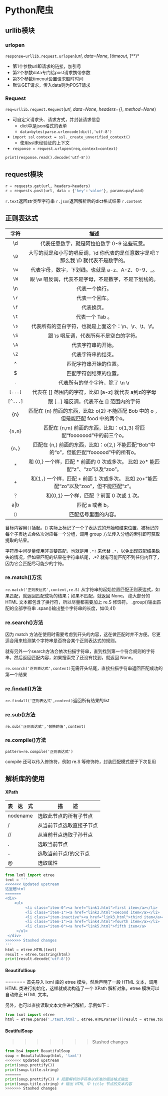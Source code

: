 #   Python爬虫

## urllib模块

### urlopen

`response=urllib.request.urlopen`(*url*, *data=None*, [*timeout*, ]**)*

- 第1个参数url即请求的链接，加引号
- 第2个参数data专门给post请求携带参数
- 第3个参数timeout设置请求超时时间
- 默认GET请求，传入data则为POST请求

### Request

`req=urllib.request.Request`(*url*, *data=None*, *headers={}*, *method=None*)

- 可自定义请求头、请求方式，并封装请求信息
  - dict中是json格式的表单
  - `data=bytes(parse.urlencode(dict),'utf-8')`
- `import ssl`  `context = ssl._create_unverified_context()`
  - 使用ssl未经验证的上下文
- `response = request.urlopen(req,context=context)`

`print(response.read().decode('utf-8'))`

## request模块

```python
r = requests.get(url, headers=headers)
r = requests.post(url, data = {'key':'value'}, params=payload)
```

`r.text`返回str类型字符串
`r.json`返回解析后的dict格式结果
`r.content`

## 正则表达式

|   字符   |                             描述                             |
| :------: | :----------------------------------------------------------: |
|    \d    |         代表任意数字，就是阿拉伯数字 0-9 这些玩意。          |
|   `\D`   | 大写的就是和小写的唱反调，\d 你代表的是任意数字是吧？那么我 \D 就代表不是数字的。 |
|   `\w`   |      代表字母，数字，下划线。也就是 a-z、A-Z、0-9、_。       |
|   `\W`   |     跟 \w 唱反调，代表不是字母，不是数字，不是下划线的。     |
|    \n    |                        代表一个换行。                        |
|   `\r`   |                        代表一个回车。                        |
|   `\f`   |                          代表换页。                          |
|   `\t`   |                       代表一个 Tab 。                        |
|   `\s`   |     代表所有的空白字符，也就是上面这个：\n、\r、\t、\f。     |
|   `\S`   |            跟 \s 唱反调，代表所有不是空白的字符。            |
|   `\A`   |                      代表字符串的开始。                      |
|   `\Z`   |                      代表字符串的结束。                      |
|    ^     |                    匹配字符串开始的位置。                    |
|    $     |                    匹配字符创结束的位置。                    |
|    .     |                代表所有的单个字符，除了 \n \r                |
| `[...]`  |     代表在 [] 范围内的字符，比如 [a-z] 就代表 a到z的字母     |
| `[^...]` |          跟 [...] 唱反调，代表不在 [] 范围内的字符           |
|   {n}    | 匹配在 {n} 前面的东西，比如: o{2} 不能匹配 Bob 中的 o ，但是能匹配 food 中的两个o。 |
| `{n,m}`  | 匹配在 {n,m} 前面的东西，比如：o{1,3} 将匹配“fooooood”中的前三个o。 |
| `{n，}`  | 匹配在 {n,} 前面的东西，比如：o{2,} 不能匹配“Bob”中的“o”，但能匹配“foooood”中的所有o。 |
|   `*`    | 和 {0,} 一个样，匹配 * 前面的 0 次或多次。 比如 zo* 能匹配“z”、“zo”以及“zoo”。 |
|   `+`    | 和{1，} 一个样，匹配 + 前面 1 次或多次。 比如 zo+”能匹配“zo”以及“zoo”，但不能匹配“z”。 |
|   `？`   |          和{0,1} 一个样，匹配 ？前面 0 次或 1 次。           |
|   a\|b   |                       匹配 a 或者 b。                        |
|  `（）`  |                     匹配括号里面的内容。                     |

目标内容用`()`括起。() 实际上标记了一个子表达式的开始和结束位置，被标记的每个子表达式会依次对应每一个分组，调用 group 方法传入分组的索引即可获取提取的结果。

字符串中间尽量使用非贪婪匹配，也就是用 `.*?` 来代替 `.*`，以免出现匹配结果缺失的情况。但如果匹配的结果在字符串结尾，.*? 就有可能匹配不到任何内容了，因为它会匹配尽可能少的字符。

### re.match()方法

`re.match('正则表达式',content,re.S)`
从字符串的起始位置匹配正则表达式，如果匹配，就返回匹配成功的结果；如果不匹配，就返回 None。
绝大部分的 HTML 文本都包含了换行符，所以尽量都需要加上 re.S 修饰符。
.group()输出匹配的全部字符串
.span()输出整个字符串的长度，如(0,41)

### re.search()方法

因为 match 方法在使用时需要考虑到开头的内容，这在做匹配时并不方便。它更适合用来检测某个字符串是否符合某个正则表达式的规则。

就有另外一个search方法会依次扫描字符串，直到找到第一个符合规则的字符串，然后返回匹配内容，如果搜索完了还没有找到，就返回 None。

`re.search('正则表达式',content)`无需开头结尾，直接扫描字符串返回匹配成功的第一个结果

### re.findall()方法

`re.findall('正则表达式',content)`返回所有结果的list

### re.sub()方法

`re.sub('正则表达式','替换的值',content)`

### re.compile()方法

`pattern=re.compile('正则表达式')`

compile 还可以传入修饰符，例如 re.S 等修饰符，封装匹配模式便于下次复用

## 解析库的使用

#### XPath

| 表　达　式 | 描　　述                 |
| ---------- | ------------------------ |
| nodename   | 选取此节点的所有子节点   |
| /          | 从当前节点选取直接子节点 |
| //         | 从当前节点选取子孙节点   |
| .          | 选取当前节点             |
| ..         | 选取当前节点f的父节点    |
| @          | 选取属性                 |

```python
from lxml import etree
text = '''
<<<<<<< Updated upstream
这里是html
=======
<div>
    <ul>
         <li class="item-0"><a href="link1.html">first item</a></li>
         <li class="item-1"><a href="link2.html">second item</a></li>
         <li class="item-inactive"><a href="link3.html">third item</a></li>
         <li class="item-1"><a href="link4.html">fourth item</a></li>
         <li class="item-0"><a href="link5.html">fifth item</a>
     </ul>
 </div>
>>>>>>> Stashed changes
'''
html = etree.HTML(text)
result = etree.tostring(html)
print(result.decode('utf-8'))
```


#### BeautifulSoup
=======
首先导入 lxml 库的 etree 模块，然后声明了一段 HTML 文本，调用 HTML 类进行初始化，这样就成功构造了一个 XPath 解析对象。etree 模块可以自动修正 HTML 文本。

另外，也可以直接读取文本文件进行解析，示例如下：

```python
from lxml import etree
html = etree.parse('./test.html', etree.HTMLParser())result = etree.tostring(html)print(result.decode('utf-8'))
```

#### BeatifulSoap
>>>>>>> Stashed changes

```python
from bs4 import BeautifulSoup
soup = BeautifulSoup(html, 'lxml')
<<<<<<< Updated upstream
print(soup.prettify())
print(soup.title.string)
=======
print(soup.prettify()) # 把要解析的字符串以标准的缩进格式输出
print(soup.title.string) # 输出 HTML 中 title 节点的文本内容
>>>>>>> Stashed changes
```

